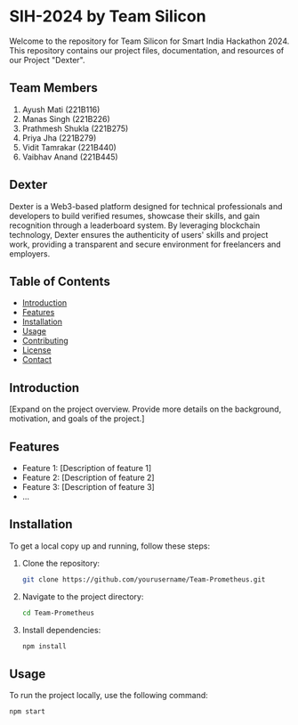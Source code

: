# SIH-2024 by Team Silicon
Welcome to the repository for Team Silicon for Smart India Hackathon 2024. This repository contains our project files, documentation, and resources of our Project "Dexter".

## Team Members

1. Ayush Mati (221B116)
2. Manas Singh (221B226)
3. Prathmesh Shukla (221B275)
4. Priya Jha (221B279)
5. Vidit Tamrakar (221B440)
6. Vaibhav Anand (221B445) 

## Dexter

Dexter is a Web3-based platform designed for technical professionals and developers to build verified resumes, showcase their skills, and gain recognition through a leaderboard system. By leveraging blockchain technology, Dexter ensures the authenticity of users' skills and project work, providing a transparent and secure environment for freelancers and employers.

## Table of Contents

- [Introduction](#introduction)
- [Features](#features)
- [Installation](#installation)
- [Usage](#usage)
- [Contributing](#contributing)
- [License](#license)
- [Contact](#contact)

## Introduction

[Expand on the project overview. Provide more details on the background, motivation, and goals of the project.]

## Features

- Feature 1: [Description of feature 1]
- Feature 2: [Description of feature 2]
- Feature 3: [Description of feature 3]
- ...

## Installation

To get a local copy up and running, follow these steps:

1. Clone the repository:
    ```sh
    git clone https://github.com/yourusername/Team-Prometheus.git
    ```
2. Navigate to the project directory:
    ```sh
    cd Team-Prometheus
    ```
3. Install dependencies:
    ```sh
    npm install
    ```

## Usage

To run the project locally, use the following command:
```sh
npm start
